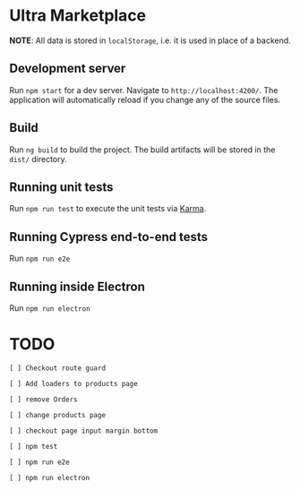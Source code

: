 # Ultra Marketplace

**NOTE**: All data is stored in `localStorage`, i.e. it is used in place of a backend.

## Development server

Run `npm start` for a dev server. Navigate to `http://localhost:4200/`. The application will automatically reload if you change any of the source files.

## Build

Run `ng build` to build the project. The build artifacts will be stored in the `dist/` directory.

## Running unit tests

Run `npm run test` to execute the unit tests via [Karma](https://karma-runner.github.io).

## Running Cypress end-to-end tests

Run `npm run e2e`

## Running inside Electron

Run `npm run electron`

# TODO

`[ ] Checkout route guard`

`[ ] Add loaders to products page`

`[ ] remove Orders`

`[ ] change products page`

`[ ] checkout page input margin bottom`

`[ ] npm test`

`[ ] npm run e2e`

`[ ] npm run electron`
